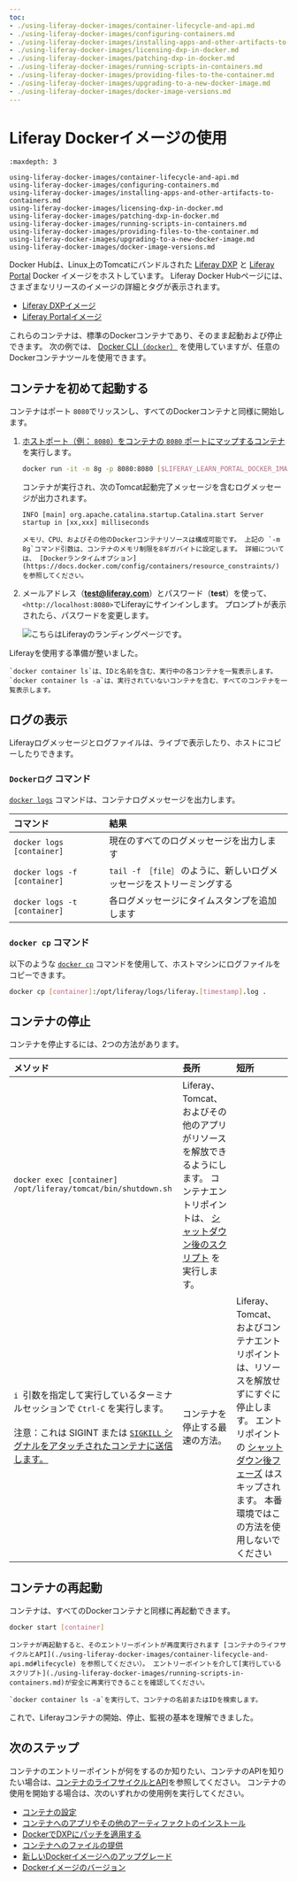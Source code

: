 ```yaml
---
toc:
- ./using-liferay-docker-images/container-lifecycle-and-api.md
- ./using-liferay-docker-images/configuring-containers.md
- ./using-liferay-docker-images/installing-apps-and-other-artifacts-to-containers.md
- ./using-liferay-docker-images/licensing-dxp-in-docker.md
- ./using-liferay-docker-images/patching-dxp-in-docker.md
- ./using-liferay-docker-images/running-scripts-in-containers.md
- ./using-liferay-docker-images/providing-files-to-the-container.md
- ./using-liferay-docker-images/upgrading-to-a-new-docker-image.md
- ./using-liferay-docker-images/docker-image-versions.md
---
```

# Liferay Dockerイメージの使用

```{toctree}
:maxdepth: 3

using-liferay-docker-images/container-lifecycle-and-api.md
using-liferay-docker-images/configuring-containers.md
using-liferay-docker-images/installing-apps-and-other-artifacts-to-containers.md
using-liferay-docker-images/licensing-dxp-in-docker.md
using-liferay-docker-images/patching-dxp-in-docker.md
using-liferay-docker-images/running-scripts-in-containers.md
using-liferay-docker-images/providing-files-to-the-container.md
using-liferay-docker-images/upgrading-to-a-new-docker-image.md
using-liferay-docker-images/docker-image-versions.md
```

Docker Hubは、Linux上のTomcatにバンドルされた [Liferay DXP](https://hub.docker.com/r/liferay/dxp) と [Liferay Portal](https://hub.docker.com/r/liferay/portal) Docker イメージをホストしています。 Liferay Docker Hubページには、さまざまなリリースのイメージの詳細とタグが表示されます。

* [Liferay DXPイメージ](https://hub.docker.com/r/liferay/dxp)
* [Liferay Portalイメージ](https://hub.docker.com/r/liferay/portal)

これらのコンテナは、標準のDockerコンテナであり、そのまま起動および停止できます。 次の例では、 [Docker CLI（`docker`）](https://docs.docker.com/engine/reference/commandline/docker/) を使用していますが、任意のDockerコンテナツールを使用できます。

## コンテナを初めて起動する

コンテナはポート `8080`でリッスンし、すべてのDockerコンテナと同様に開始します。

1. [ホストポート（例： `8080`）をコンテナの `8080` ポートにマップするコンテナ](https://docs.docker.com/engine/reference/commandline/run/) を実行します。

    ```bash
    docker run -it -m 8g -p 8080:8080 [$LIFERAY_LEARN_PORTAL_DOCKER_IMAGE$]
    ```

    コンテナが実行され、次のTomcat起動完了メッセージを含むログメッセージが出力されます。

    ```
    INFO [main] org.apache.catalina.startup.Catalina.start Server startup in [xx,xxx] milliseconds
    ```

    ```{note}
    メモリ、CPU、およびその他のDockerコンテナリソースは構成可能です。 上記の `-m 8g`コマンド引数は、コンテナのメモリ制限を8ギガバイトに設定します。 詳細については、 [Dockerランタイムオプション](https://docs.docker.com/config/containers/resource_constraints/) を参照してください。
    ```

1. メールアドレス（**test@liferay.com**）とパスワード（**test**）を使って、`<http://localhost:8080>`でLiferayにサインインします。 プロンプトが表示されたら、パスワードを変更します。

    ![こちらはLiferayのランディングページです。](./using-liferay-docker-images/images/01.png)

Liferayを使用する準備が整いました。

```{note}
`docker container ls`は、IDと名前を含む、実行中の各コンテナを一覧表示します。 `docker container ls -a`は、実行されていないコンテナを含む、すべてのコンテナを一覧表示します。
```

## ログの表示

Liferayログメッセージとログファイルは、ライブで表示したり、ホストにコピーしたりできます。

### `Dockerログ` コマンド

[`docker logs`](https://docs.docker.com/engine/reference/commandline/logs/) コマンドは、コンテナログメッセージを出力します。

| コマンド                         | 結果                                         |
|:---------------------------- |:------------------------------------------ |
| `docker logs [container]`    | 現在のすべてのログメッセージを出力します                       |
| `docker logs -f [container]` | `tail -f ［file］` のように、新しいログメッセージをストリーミングする |
| `docker logs -t [container]` | 各ログメッセージにタイムスタンプを追加します                     |

### `docker cp` コマンド

以下のような [`docker cp`](https://docs.docker.com/engine/reference/commandline/cp/) コマンドを使用して、ホストマシンにログファイルをコピーできます。

```bash
docker cp [container]:/opt/liferay/logs/liferay.[timestamp].log .
```

## コンテナの停止

コンテナを停止するには、2つの方法があります。

| メソッド                                                                                                                                                                                                      | 長所                                                                                                                                                                        | 短所                                                                                                                                                                                                  |
|:--------------------------------------------------------------------------------------------------------------------------------------------------------------------------------------------------------- |:------------------------------------------------------------------------------------------------------------------------------------------------------------------------- |:--------------------------------------------------------------------------------------------------------------------------------------------------------------------------------------------------- |
| `docker exec [container] /opt/liferay/tomcat/bin/shutdown.sh`                                                                                                                                             | Liferay、Tomcat、およびその他のアプリがリソースを解放できるようにします。 コンテナエントリポイントは、 [シャットダウン後のスクリプト](./using-liferay-docker-images/container-lifecycle-and-api.md#post-shutdown-phase-api) を実行します。 |                                                                                                                                                                                                     |
| `i `引数を指定して実行しているターミナルセッションで `Ctrl-C` を実行します。<br><br>注意：これは SIGINT または [`SIGKILL` シグナルをアタッチされたコンテナに送信します。](https://docs.docker.com/engine/reference/commandline/attach/#extended-description) | コンテナを停止する最速の方法。                                                                                                                                                           | Liferay、Tomcat、およびコンテナエントリポイントは、リソースを解放せずにすぐに停止します。 エントリポイントの [シャットダウン後フェーズ](./using-liferay-docker-images/container-lifecycle-and-api.md#post-shutdown-phase-api) はスキップされます。 本番環境ではこの方法を使用しないでください |

## コンテナの再起動

コンテナは、すべてのDockerコンテナと同様に再起動できます。

```bash
docker start [container]
```

```{warning}
コンテナが再起動すると、そのエントリーポイントが再度実行されます [コンテナのライフサイクルとAPI](./using-liferay-docker-images/container-lifecycle-and-api.md#lifecycle) を参照してください）。 エントリーポイントを介して[実行しているスクリプト](./using-liferay-docker-images/running-scripts-in-containers.md)が安全に再実行できることを確認してください。
```

```{tip}
`docker container ls -a`を実行して、コンテナの名前またはIDを検索します。
```

これで、Liferayコンテナの開始、停止、監視の基本を理解できました。

## 次のステップ

コンテナのエントリーポイントが何をするのか知りたい、コンテナのAPIを知りたい場合は、[コンテナのライフサイクルとAPI](./using-liferay-docker-images/container-lifecycle-and-api.md)を参照してください。 コンテナの使用を開始する場合は、次のいずれかの使用例を実行してください。

* [コンテナの設定](./using-liferay-docker-images/configuring-containers.md)
* [コンテナへのアプリやその他のアーティファクトのインストール](./using-liferay-docker-images/installing-apps-and-other-artifacts-to-containers.md)
* [DockerでDXPにパッチを適用する](./using-liferay-docker-images/patching-dxp-in-docker.md)
* [コンテナへのファイルの提供](./using-liferay-docker-images/providing-files-to-the-container.md)
* [新しいDockerイメージへのアップグレード](./using-liferay-docker-images/upgrading-to-a-new-docker-image.md)
* [Dockerイメージのバージョン](./using-liferay-docker-images/docker-image-versions.md)